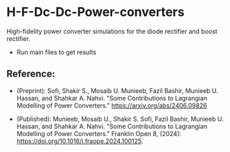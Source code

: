 # H-F-Dc-Dc-Power-converters
High-fidelity power converter simulations for the diode rectifier and boost rectifier.<br>
- Run main files to get results

## Reference:  
- (Preprint): Sofi, Shakir S., Mosaib U. Munieeb, Fazil Bashir, Munieeb U. Hassan, and Shahkar A. Nahvi. "Some Contributions to Lagrangian Modelling of Power Converters."  https://arxiv.org/abs/2406.09826

- (Published): Munieeb, Mosaib U., Shakir S. Sofi, Fazil Bashir, Munieeb U. Hassan, and Shahkar A. Nahvi. "Some Contributions to Lagrangian Modelling of Power Converters." Franklin Open 8, (2024): https://doi.org/10.1016/j.fraope.2024.100125.


